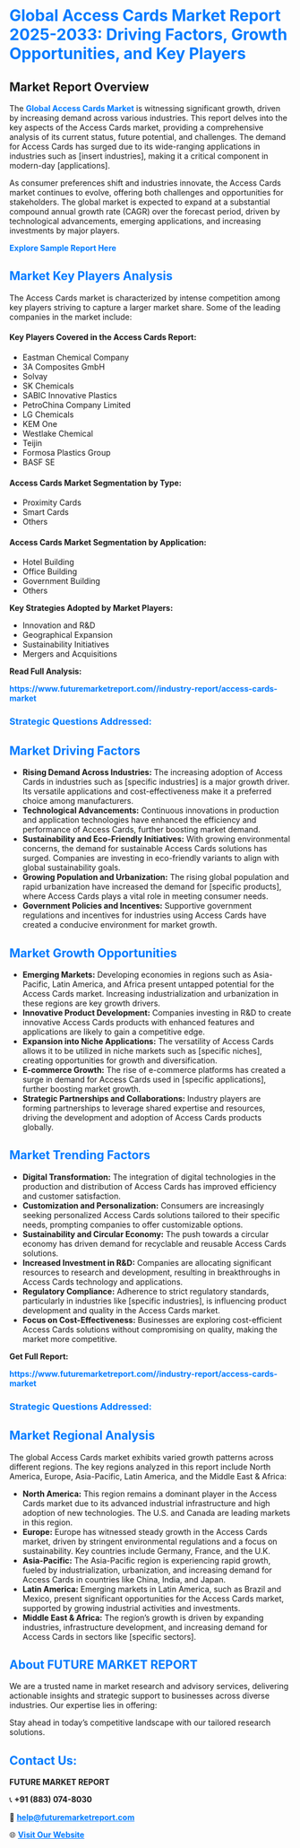 <h1 style="color: #007BFF;">Global Access Cards Market Report 2025-2033: Driving Factors, Growth Opportunities, and Key Players</h1>

<section id="overview">
<h2>Market Report Overview</h2>
<p>The <a href="https://www.futuremarketreport.com//industry-report/access-cards-market" style="color: #007BFF; text-decoration: none;"><strong>Global Access Cards Market</strong></a> is witnessing significant growth, driven by increasing demand across various industries. This report delves into the key aspects of the Access Cards market, providing a comprehensive analysis of its current status, future potential, and challenges. The demand for Access Cards has surged due to its wide-ranging applications in industries such as [insert industries], making it a critical component in modern-day [applications].</p>
<p>As consumer preferences shift and industries innovate, the Access Cards market continues to evolve, offering both challenges and opportunities for stakeholders. The global market is expected to expand at a substantial compound annual growth rate (CAGR) over the forecast period, driven by technological advancements, emerging applications, and increasing investments by major players.</p>
</section>

<section id="overview">
<p><a href="https://www.futuremarketreport.com//request-sample/reportId=76679" style="color: #007BFF; text-decoration: none;"><strong>Explore Sample Report Here</strong></a></p>
</section>

<section id="key-players">
<h2 style="color: #007BFF;">Market Key Players Analysis</h2>
<p>The Access Cards market is characterized by intense competition among key players striving to capture a larger market share. Some of the leading companies in the market include:</p>
<h4>Key Players Covered in the Access Cards Report:</h4>
<ul><li>Eastman Chemical Company</li><li>3A Composites GmbH</li><li>Solvay</li><li>SK Chemicals</li><li>SABIC Innovative Plastics</li><li>PetroChina Company Limited</li><li>LG Chemicals</li><li>KEM One</li><li>Westlake Chemical</li><li>Teijin</li><li>Formosa Plastics Group</li><li>BASF SE</li></ul>
<h4>Access Cards Market Segmentation by Type:</h4>
<ul><li>Proximity Cards</li><li>Smart Cards</li><li>Others</li></ul>

<h4>Access Cards Market Segmentation by Application:</h4>
<ul><li>Hotel Building</li><li>Office Building</li><li>Government Building</li><li>Others</li></ul>
<p><strong>Key Strategies Adopted by Market Players:</strong></p>
<ul>
<li>Innovation and R&D</li>
<li>Geographical Expansion</li>
<li>Sustainability Initiatives</li>
<li>Mergers and Acquisitions</li>
</ul>
</section>

<section>
<p><strong>Read Full Analysis: </strong></p><a href="https://www.futuremarketreport.com//industry-report/access-cards-market" style="color: #007BFF; text-decoration: none;"><strong>https://www.futuremarketreport.com//industry-report/access-cards-market</strong></a>
<h3 style="color: #007BFF;">Strategic Questions Addressed:</h3>
</section>

<section id="driving-factors">
<h2 style="color: #007BFF;">Market Driving Factors</h2>
<ul>
<li><strong>Rising Demand Across Industries:</strong> The increasing adoption of Access Cards in industries such as [specific industries] is a major growth driver. Its versatile applications and cost-effectiveness make it a preferred choice among manufacturers.</li>
<li><strong>Technological Advancements:</strong> Continuous innovations in production and application technologies have enhanced the efficiency and performance of Access Cards, further boosting market demand.</li>
<li><strong>Sustainability and Eco-Friendly Initiatives:</strong> With growing environmental concerns, the demand for sustainable Access Cards solutions has surged. Companies are investing in eco-friendly variants to align with global sustainability goals.</li>
<li><strong>Growing Population and Urbanization:</strong> The rising global population and rapid urbanization have increased the demand for [specific products], where Access Cards plays a vital role in meeting consumer needs.</li>
<li><strong>Government Policies and Incentives:</strong> Supportive government regulations and incentives for industries using Access Cards have created a conducive environment for market growth.</li>
</ul>
</section>

<section id="growth-opportunities">
<h2 style="color: #007BFF;">Market Growth Opportunities</h2>
<ul>
<li><strong>Emerging Markets:</strong> Developing economies in regions such as Asia-Pacific, Latin America, and Africa present untapped potential for the Access Cards market. Increasing industrialization and urbanization in these regions are key growth drivers.</li>
<li><strong>Innovative Product Development:</strong> Companies investing in R&D to create innovative Access Cards products with enhanced features and applications are likely to gain a competitive edge.</li>
<li><strong>Expansion into Niche Applications:</strong> The versatility of Access Cards allows it to be utilized in niche markets such as [specific niches], creating opportunities for growth and diversification.</li>
<li><strong>E-commerce Growth:</strong> The rise of e-commerce platforms has created a surge in demand for Access Cards used in [specific applications], further boosting market growth.</li>
<li><strong>Strategic Partnerships and Collaborations:</strong> Industry players are forming partnerships to leverage shared expertise and resources, driving the development and adoption of Access Cards products globally.</li>
</ul>
</section>

<section id="trending-factors">
<h2 style="color: #007BFF;">Market Trending Factors</h2>
<ul>
<li><strong>Digital Transformation:</strong> The integration of digital technologies in the production and distribution of Access Cards has improved efficiency and customer satisfaction.</li>
<li><strong>Customization and Personalization:</strong> Consumers are increasingly seeking personalized Access Cards solutions tailored to their specific needs, prompting companies to offer customizable options.</li>
<li><strong>Sustainability and Circular Economy:</strong> The push towards a circular economy has driven demand for recyclable and reusable Access Cards solutions.</li>
<li><strong>Increased Investment in R&D:</strong> Companies are allocating significant resources to research and development, resulting in breakthroughs in Access Cards technology and applications.</li>
<li><strong>Regulatory Compliance:</strong> Adherence to strict regulatory standards, particularly in industries like [specific industries], is influencing product development and quality in the Access Cards market.</li>
<li><strong>Focus on Cost-Effectiveness:</strong> Businesses are exploring cost-efficient Access Cards solutions without compromising on quality, making the market more competitive.</li>
</ul>
</section>

<section>
<p><strong>Get Full Report: </strong></p><a href="https://www.futuremarketreport.com//industry-report/access-cards-market" style="color: #007BFF; text-decoration: none;"><strong>https://www.futuremarketreport.com//industry-report/access-cards-market</strong></a>
<h3 style="color: #007BFF;">Strategic Questions Addressed:</h3>
</section>


<section id="regional-analysis">
<h2 style="color: #007BFF;">Market Regional Analysis</h2>
<p>The global Access Cards market exhibits varied growth patterns across different regions. The key regions analyzed in this report include North America, Europe, Asia-Pacific, Latin America, and the Middle East & Africa:</p>
<ul>
<li><strong>North America:</strong> This region remains a dominant player in the Access Cards market due to its advanced industrial infrastructure and high adoption of new technologies. The U.S. and Canada are leading markets in this region.</li>
<li><strong>Europe:</strong> Europe has witnessed steady growth in the Access Cards market, driven by stringent environmental regulations and a focus on sustainability. Key countries include Germany, France, and the U.K.</li>
<li><strong>Asia-Pacific:</strong> The Asia-Pacific region is experiencing rapid growth, fueled by industrialization, urbanization, and increasing demand for Access Cards in countries like China, India, and Japan.</li>
<li><strong>Latin America:</strong> Emerging markets in Latin America, such as Brazil and Mexico, present significant opportunities for the Access Cards market, supported by growing industrial activities and investments.</li>
<li><strong>Middle East & Africa:</strong> The region’s growth is driven by expanding industries, infrastructure development, and increasing demand for Access Cards in sectors like [specific sectors].</li>
</ul>
</section>

<footer>
<h2 style="color: #007BFF;">About FUTURE MARKET REPORT</h2>
<p>We are a trusted name in market research and advisory services, delivering actionable insights and strategic support to businesses across diverse industries. Our expertise lies in offering:</p>

<p>Stay ahead in today’s competitive landscape with our tailored research solutions.</p>

<h2 style="color: #007BFF;">Contact Us:</h2>
<p><strong>FUTURE MARKET REPORT</strong></p>
<p>📞 <strong>+91 (883) 074-8030</strong></p>
<p>📧 <strong><a href="mailto:help@futuremarketreport.com" style="color: #007BFF;">help@futuremarketreport.com</a></strong></p>
<p>🌐 <strong><a href="https://www.futuremarketreport.com/" style="color: #007BFF;">Visit Our Website</a></strong></p>
</footer>